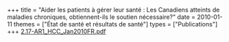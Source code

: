 +++
title = "Aider les patients à gérer leur santé : Les Canadiens atteints de maladies chroniques, obtiennent-ils le soutien nécessaire?"
date = 2010-01-11
themes = ["État de santé et résultats de santé"]
types = ["Publications"]
+++
[2.17-AR1\_HCC\_Jan2010FR.pdf](/files/2.17-AR1_HCC_Jan2010FR.pdf)

